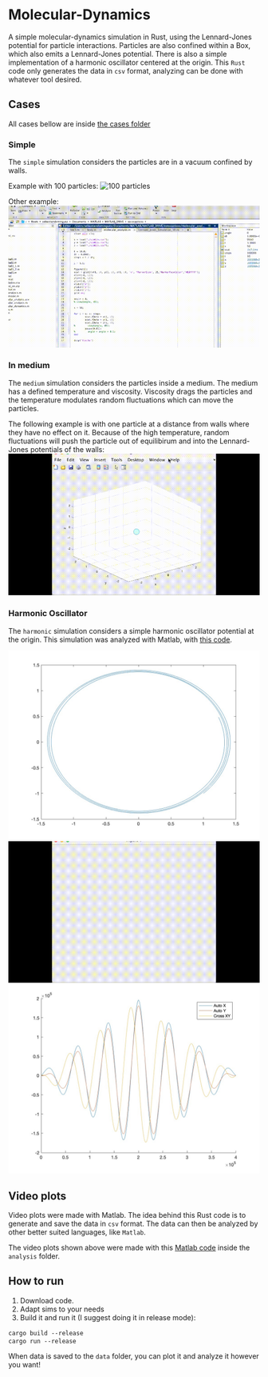# Molecular-Dynamics

A simple molecular-dynamics simulation in Rust, using the Lennard-Jones potential for particle interactions. Particles are also confined within a Box, which also emits a Lennard-Jones potential. There is also a simple implementation of a harmonic oscillator centered at the origin. This `Rust` code only generates the data in `csv` format, analyzing can be done with whatever tool desired.

## Cases

All cases bellow are inside [the cases folder](./src/cases/)

### Simple

The `simple` simulation considers the particles are in a vacuum confined by walls.

Example with 100 particles:
![100 particles](./vids/particles3.gif)

Other example:
![some particles](./vids/particles2.gif)

### In medium

The `medium` simulation considers the particles inside a medium. The medium has a defined temperature and viscosity. Viscosity drags the particles and the temperature modulates random fluctuations which can move the particles.

The following example is with one particle at a distance from walls where they have no effect on it. Because of the high temperature, random fluctuations will push the particle out of equilibirum and into the Lennard-Jones potentials of the walls:
![particle in medium](./vids/medium.gif)

### Harmonic Oscillator

The `harmonic` simulation considers a simple harmonic oscillator potential at the origin. This simulation was analyzed with Matlab, with [this code](./analysis/harmonic.m).

![particle in harmonic oscillator](./imgs/harmonic.jpg)
![particle trajectory video](./vids/harmonic.gif)
![correlations](./imgs/corrs.jpg)

## Video plots

Video plots were made with Matlab. The idea behind this Rust code is to generate and save the data in `csv` format. The data can then be analyzed by other better suited languages, like `Matlab`.

The video plots shown above were made with this [Matlab code](./analysis/sim.m) inside the `analysis` folder.

## How to run

1. Download code.
2. Adapt sims to your needs
3. Build it and run it (I suggest doing it in release mode):

```
cargo build --release
cargo run --release
```

When data is saved to the `data` folder, you can plot it and analyze it however you want!

